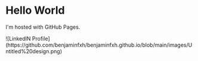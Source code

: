 <!DOCTYPE html>
<html>
<body>
<h1>Hello World</h1>
<p>I'm hosted with GitHub Pages.</p>
![LinkedIN Profile](https://github.com/benjaminfxh/benjaminfxh.github.io/blob/main/images/Untitled%20design.png)
</body>
</html>
